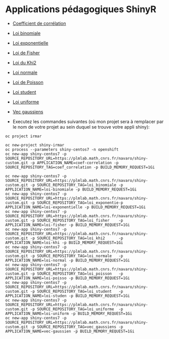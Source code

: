 # Applications pédagogiques ShinyR 

- [Coefficient de corrélation](https://coef-correlation-irmar.apps.math.cnrs.fr)
- [Loi binomiale](https://loi-binomiale-irmar.apps.math.cnrs.fr)
- [Loi exponentielle](https://loi-exponentielle-irmar.apps.math.cnrs.fr)
- [Loi de Fisher](https://loi-fisher.apps.math.cnrs.fr)
- [Loi du Khi2](https://loi-khi2.apps.math.cnrs.fr)
- [Loi normale](https://loi-normale.apps.math.cnrs.fr)
- [Loi de Poisson](https://loi-poisson.apps.math.cnrs.fr)
- [Loi student](https://loi-student.apps.math.cnrs.fr)
- [Loi uniforme](https://loi-uniforme.apps.math.cnrs.fr)
- [Vec gaussiens](https://vec-gaussiens.apps.math.cnrs.fr)

- Executez les commandes suivantes (où mon projet sera à remplacer par le nom de votre projet au sein duquel se trouve votre appli shiny):
```
oc project irmar
```

```
oc new-project shiny-irmar
oc process --parameters shiny-centos7 -n openshift
oc new-app shiny-centos7 -p SOURCE_REPOSITORY_URL=https://plmlab.math.cnrs.fr/navaro/shiny-custom.git -p APPLICATION_NAME=coef-correlation -p SOURCE_REPOSITORY_TAG=coef_correlation -p BUILD_MEMORY_REQUEST=1Gi

oc new-app shiny-centos7 -p SOURCE_REPOSITORY_URL=https://plmlab.math.cnrs.fr/navaro/shiny-custom.git -p SOURCE_REPOSITORY_TAG=loi_binomiale -p APPLICATION_NAME=loi-binomiale -p BUILD_MEMORY_REQUEST=1Gi
oc new-app shiny-centos7 -p SOURCE_REPOSITORY_URL=https://plmlab.math.cnrs.fr/navaro/shiny-custom.git -p SOURCE_REPOSITORY_TAG=loi_exponentie-p APPLICATION_NAME=loi-exponentielle -p BUILD_MEMORY_REQUEST=1Gi
oc new-app shiny-centos7 -p SOURCE_REPOSITORY_URL=https://plmlab.math.cnrs.fr/navaro/shiny-custom.git -p SOURCE_REPOSITORY_TAG=loi_fisher    -p APPLICATION_NAME=loi-fisher -p BUILD_MEMORY_REQUEST=1Gi
oc new-app shiny-centos7 -p SOURCE_REPOSITORY_URL=https://plmlab.math.cnrs.fr/navaro/shiny-custom.git -p SOURCE_REPOSITORY_TAG=loi_khi2      -p APPLICATION_NAME=loi-khi -p BUILD_MEMORY_REQUEST=1Gi
oc new-app shiny-centos7 -p SOURCE_REPOSITORY_URL=https://plmlab.math.cnrs.fr/navaro/shiny-custom.git -p SOURCE_REPOSITORY_TAG=loi_normale   -p APPLICATION_NAME=loi-normal -p BUILD_MEMORY_REQUEST=1Gi
oc new-app shiny-centos7 -p SOURCE_REPOSITORY_URL=https://plmlab.math.cnrs.fr/navaro/shiny-custom.git -p SOURCE_REPOSITORY_TAG=loi_poisson   -p APPLICATION_NAME=loi-poisso -p BUILD_MEMORY_REQUEST=1Gi
oc new-app shiny-centos7 -p SOURCE_REPOSITORY_URL=https://plmlab.math.cnrs.fr/navaro/shiny-custom.git -p SOURCE_REPOSITORY_TAG=loi_student   -p APPLICATION_NAME=loi-studen -p BUILD_MEMORY_REQUEST=1Gi
oc new-app shiny-centos7 -p SOURCE_REPOSITORY_URL=https://plmlab.math.cnrs.fr/navaro/shiny-custom.git -p SOURCE_REPOSITORY_TAG=loi_uniforme  -p APPLICATION_NAME=loi-uniform -p BUILD_MEMORY_REQUEST=1Gi
oc new-app shiny-centos7 -p SOURCE_REPOSITORY_URL=https://plmlab.math.cnrs.fr/navaro/shiny-custom.git -p SOURCE_REPOSITORY_TAG=vec_gaussiens -p APPLICATION_NAME=vec-gaussien -p BUILD_MEMORY_REQUEST=1Gi
